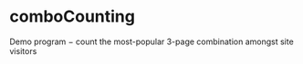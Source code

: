 comboCounting
=============

Demo program − count the most-popular 3-page combination amongst site visitors
